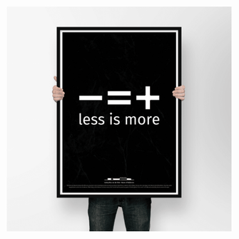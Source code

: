 <img src="https://shop.bauhaus-movement.com/media/3705/pagebuilder/3705.png" align="right" alt="" width="180"/>

<img src="https://shop.bauhaus-movement.com/media/3707/pagebuilder/3707.png" align="right" alt="" width="160"/>


<div class="col-md-4" align="center">
   <img class="rotet-im"
        src="./less-is-more.png"
        alt="">
</div>


